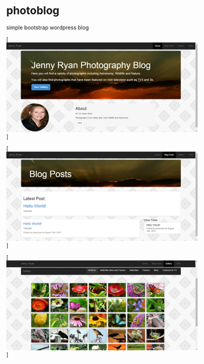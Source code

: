 # photoblog
simple bootstrap wordpress blog

[![photoblog home](https://raw.githubusercontent.com/nathanryan/photoblog/master/screenshots/home.PNG)]

[![photoblog blog](https://raw.githubusercontent.com/nathanryan/photoblog/master/screenshots/blog.PNG)]

[![photoblog gallery](https://raw.githubusercontent.com/nathanryan/photoblog/master/screenshots/gallery.PNG)]

